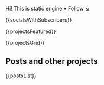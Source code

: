 <!-- Intro / Hero layout -->
<div class="about">
  <div class="about_photo" aria-label="About photo"></div>

  <div class="about_inner">
    <div class="lead-main">
      <p>Hi! This is static engine • Follow ↘</p>
      {{socialsWithSubscribers}}
    </div>
  </div>
</div>


<div class="projects-wrapper">

{{projectsFeatured}}

<div class="projects-grid">

{{projectsGrid}}

</div>

</div>


## Posts and other projects

{{postsList}}

<script src="static/js/project-videos.js" defer></script>

